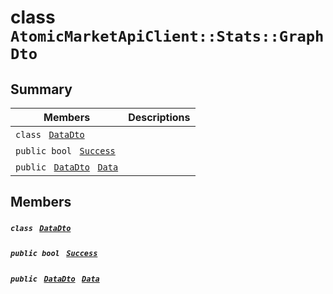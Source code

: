 # class `AtomicMarketApiClient::Stats::GraphDto` 

## Summary

 Members                                | Descriptions                                
----------------------------------------|---------------------------------------------
`class ` [`DataDto`](.github/workflows/documentation/md/AtomicMarketApiClient--Stats--GraphDto--DataDto.md#class_atomic_market_api_client_1_1_stats_1_1_graph_dto_1_1_data_dto)        | 
`public bool ` [`Success`](#class_atomic_market_api_client_1_1_stats_1_1_graph_dto_1a506fb037fbb6bfe8f254c021a2c3cfac) | 
`public ` [`DataDto`](.github/workflows/documentation/md/AtomicMarketApiClient--Stats--GraphDto--DataDto.md#class_atomic_market_api_client_1_1_stats_1_1_graph_dto_1_1_data_dto)` ` [`Data`](#class_atomic_market_api_client_1_1_stats_1_1_graph_dto_1a65c0779654774581967081cf3136bd84) | 

## Members

##### `class ` [`DataDto`](.github/workflows/documentation/md/AtomicMarketApiClient--Stats--GraphDto--DataDto.md#class_atomic_market_api_client_1_1_stats_1_1_graph_dto_1_1_data_dto) 

##### `public bool ` [`Success`](#class_atomic_market_api_client_1_1_stats_1_1_graph_dto_1a506fb037fbb6bfe8f254c021a2c3cfac) 

##### `public ` [`DataDto`](.github/workflows/documentation/md/AtomicMarketApiClient--Stats--GraphDto--DataDto.md#class_atomic_market_api_client_1_1_stats_1_1_graph_dto_1_1_data_dto)` ` [`Data`](#class_atomic_market_api_client_1_1_stats_1_1_graph_dto_1a65c0779654774581967081cf3136bd84) 

